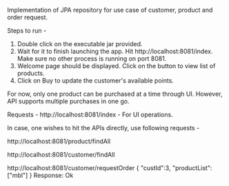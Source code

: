 Implementation of JPA repository for use case of customer, product and order request.

Steps to run - 

1. Double click on the executable jar provided.
2. Wait for it to finish launching the app. Hit http://localhost:8081/index. Make sure no other process is running on port 8081.
3. Welcome page should be displayed. Click on the button to view list of products.
4. Click on Buy to update the customer's available points.

For now, only one product can be purchased at a time through UI. However, API supports multiple purchases in one go.

Requests - 
http://localhost:8081/index - For UI operations.

In case, one wishes to hit the APIs directly, use following requests - 

http://localhost:8081/product/findAll

http://localhost:8081/customer/findAll

http://localhost:8081/customer/requestOrder
{
  "custId":3,
  "productList":["mbl"]
}
Response:
Ok


